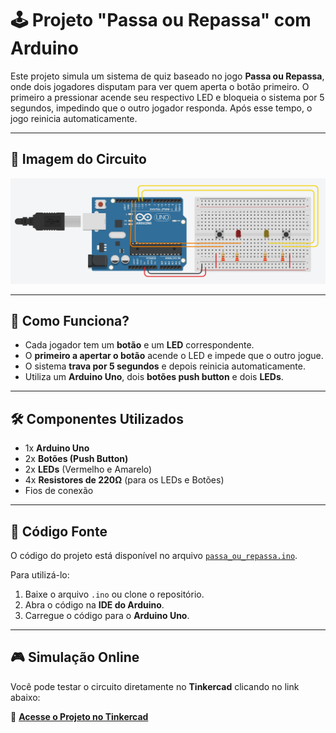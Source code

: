 # 🕹️ Projeto "Passa ou Repassa" com Arduino

Este projeto simula um sistema de quiz baseado no jogo **Passa ou Repassa**, onde dois jogadores disputam para ver quem aperta o botão primeiro. O primeiro a pressionar acende seu respectivo LED e bloqueia o sistema por 5 segundos, impedindo que o outro jogador responda. Após esse tempo, o jogo reinicia automaticamente.

---

## 📸 Imagem do Circuito
![Construção do Circuito](/image/projeto_arduino_passa_ou_repassa.png)

---

## 🚀 Como Funciona?
- Cada jogador tem um **botão** e um **LED** correspondente.
- O **primeiro a apertar o botão** acende o LED e impede que o outro jogue.
- O sistema **trava por 5 segundos** e depois reinicia automaticamente.
- Utiliza um **Arduino Uno**, dois **botões push button** e dois **LEDs**.

---

## 🛠️ Componentes Utilizados
- 1x **Arduino Uno**
- 2x **Botões (Push Button)**
- 2x **LEDs** (Vermelho e Amarelo)
- 4x **Resistores de 220Ω** (para os LEDs e Botões)
- Fios de conexão

---

## 🔧 Código Fonte
O código do projeto está disponível no arquivo [`passa_ou_repassa.ino`](/passa_ou_repassa.ino).

Para utilizá-lo:
1. Baixe o arquivo `.ino` ou clone o repositório.
2. Abra o código na **IDE do Arduino**.
3. Carregue o código para o **Arduino Uno**.

---

## 🎮 Simulação Online
Você pode testar o circuito diretamente no **Tinkercad** clicando no link abaixo:

🔗 **[Acesse o Projeto no Tinkercad](https://www.tinkercad.com/things/0eQ9w45YCyc-passa-ou-repassa)**